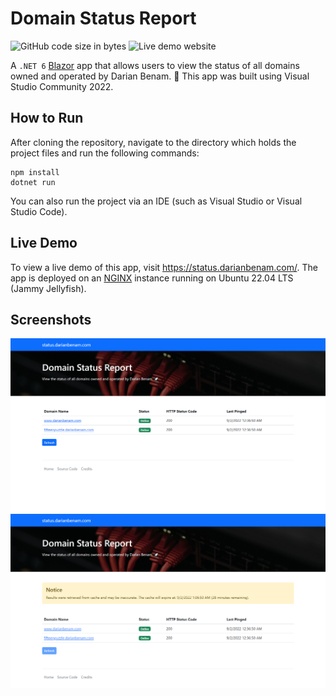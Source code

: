 ﻿# Domain Status Report

![GitHub code size in bytes](https://img.shields.io/github/languages/code-size/DarianBenam/Domain-Status-Report)
![Live demo website](https://img.shields.io/website?down_color=red&down_message=offline&label=live%20demo%20website&up_message=online&url=https%3A%2F%2Fstatus.darianbenam.com%2F)

A `.NET 6` [Blazor](https://dotnet.microsoft.com/en-us/apps/aspnet/web-apps/blazor) app that allows users to view the status of all domains owned and operated by Darian Benam. 🚀 This app was built using Visual Studio Community 2022.

## How to Run

After cloning the repository, navigate to the directory which holds the project files and run the following commands:

```console
npm install
dotnet run
```

You can also run the project via an IDE (such as Visual Studio or Visual Studio Code).

## Live Demo

To view a live demo of this app, visit https://status.darianbenam.com/. The app is deployed on an [NGINX](https://www.nginx.com/) instance running on Ubuntu 22.04 LTS (Jammy Jellyfish). 

## Screenshots

![Homepage showing non-cached results](Screenshots/homepage.png "Homepage showing non-cached results")
![Homepage showing cached results](Screenshots/homepage-cache.png "Homepage showing cached results")
